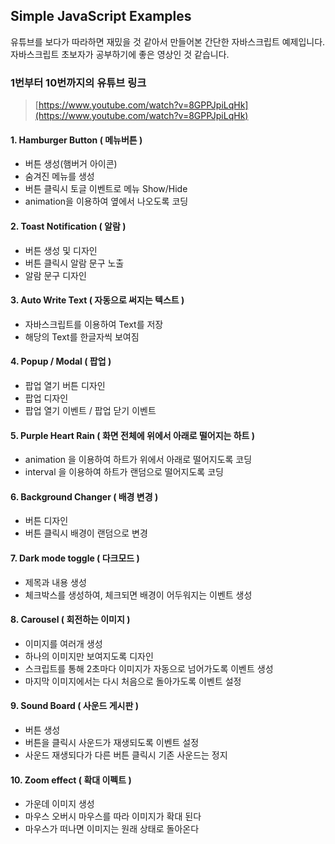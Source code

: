 ## Simple JavaScript Examples

유튜브를 보다가 따라하면 재밌을 것 같아서 만들어본 간단한 자바스크립트 예제입니다.<br>
자바스크립트 초보자가 공부하기에 좋은 영상인 것 같습니다.

### 1번부터 10번까지의 유튜브 링크
> [https://www.youtube.com/watch?v=8GPPJpiLqHk](https://www.youtube.com/watch?v=8GPPJpiLqHk)


#### 1. Hamburger Button ( 메뉴버튼 )

- 버튼 생성(햄버거 아이콘)
- 숨겨진 메뉴를 생성
- 버튼 클릭시 토글 이벤트로 메뉴 Show/Hide
- animation을 이용하여 옆에서 나오도록 코딩

#### 2. Toast Notification ( 알람 )

- 버튼 생성 및 디자인
- 버튼 클릭시 알람 문구 노출
- 알람 문구 디자인

#### 3. Auto Write Text ( 자동으로 써지는 텍스트 )

- 자바스크립트를 이용하여 Text를 저장
- 해당의 Text를 한글자씩 보여짐

#### 4. Popup / Modal ( 팝업 )

- 팝업 열기 버튼 디자인
- 팝업 디자인
- 팝업 열기 이벤트 / 팝업 닫기 이벤트

#### 5. Purple Heart Rain ( 화면 전체에 위에서 아래로 떨어지는 하트 )

- animation 을 이용하여 하트가 위에서 아래로 떨어지도록 코딩
- interval 을 이용하여 하트가 랜덤으로 떨어지도록 코딩

#### 6. Background Changer ( 배경 변경 )

- 버튼 디자인
- 버튼 클릭시 배경이 랜덤으로 변경

#### 7. Dark mode toggle ( 다크모드 )

- 제목과 내용 생성
- 체크박스를 생성하여, 체크되면 배경이 어두워지는 이벤트 생성

#### 8. Carousel ( 회전하는 이미지 )

- 이미지를 여러개 생성
- 하나의 이미지만 보여지도록 디자인
- 스크립트를 통해 2초마다 이미지가 자동으로 넘어가도록 이벤트 생성
- 마지막 이미지에서는 다시 처음으로 돌아가도록 이벤트 설정

#### 9. Sound Board ( 사운드 게시판 )

- 버튼 생성
- 버튼을 클릭시 사운드가 재생되도록 이벤트 설정
- 사운드 재생되다가 다른 버튼 클릭시 기존 사운드는 정지

#### 10. Zoom effect ( 확대 이펙트 )

- 가운데 이미지 생성
- 마우스 오버시 마우스를 따라 이미지가 확대 된다
- 마우스가 떠나면 이미지는 원래 상태로 돌아온다